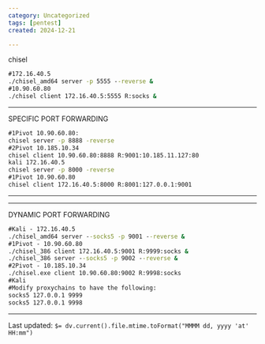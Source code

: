 ```yaml
---
category: Uncategorized
tags: [pentest]
created: 2024-12-21

---
```

chisel
~~~cmd
#172.16.40.5
./chisel_amd64 server -p 5555 --reverse &
#10.90.60.80
./chisel client 172.16.40.5:5555 R:socks &
~~~
************************************************************
SPECIFIC PORT FORWARDING
~~~cmd
#1Pivot 10.90.60.80:
chisel server -p 8888 -reverse
#2Pivot 10.185.10.34
chisel client 10.90.60.80:8888 R:9001:10.185.11.127:80
kali 172.16.40.5
chisel server -p 8000 -reverse
#1Pivot 10.90.60.80
chisel client 172.16.40.5:8000 R:8001:127.0.0.1:9001
~~~
************************************************************
************************************************************
DYNAMIC PORT FORWARDING
~~~cmd
#Kali - 172.16.40.5
./chisel_amd64 server --socks5 -p 9001 --reverse &
#1Pivot - 10.90.60.80
./chisel_386 client 172.16.40.5:9001 R:9999:socks &
./chisel_386 server --socks5 -p 9002 --reverse &
#2Pivot - 10.185.10.34
./chisel.exe client 10.90.60.80:9002 R:9998:socks
#Kali
#Modify proxychains to have the following:
socks5 127.0.0.1 9999
socks5 127.0.0.1 9998
~~~
************************************************************


Last updated: `$= dv.current().file.mtime.toFormat("MMMM dd, yyyy 'at' HH:mm")`
